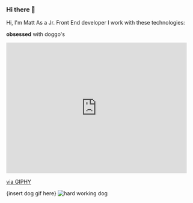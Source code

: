 ### Hi there 👋

<!--
**Matt-478/Matt-478** is a ✨ _special_ ✨ repository because its `README.md` (this file) appears on your GitHub profile.

Here are some ideas to get you started:

- 🔭 I’m currently working on ...
- 🌱 I’m currently learning ...
- 👯 I’m looking to collaborate on ...
- 🤔 I’m looking for help with ...
- 💬 Ask me about ...
- 📫 How to reach me: ...
- 😄 Pronouns: ...
- ⚡ Fun fact: ...
-->

Hi, I'm Matt
As a Jr. Front End developer I work with these technologies:


**obsessed** with doggo's
<iframe src="https://giphy.com/embed/mCRJDo24UvJMA" width="480" height="348" frameBorder="0" class="giphy-embed" allowFullScreen></iframe><p><a href="https://giphy.com/gifs/dog-shiba-inu-typing-mCRJDo24UvJMA">via GIPHY</a></p>
{insert dog gif here}
<img src="https://media.giphy.com/media/mCRJDo24UvJMA/giphy.gif" alt="hard working dog"/>
